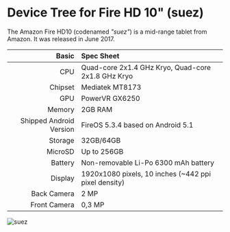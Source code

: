Device Tree for Fire HD 10" (suez)
===========================================

The Amazon Fire HD10 (codenamed _"suez"_) is a mid-range tablet from Amazon.
It was released in June 2017.


Basic   | Spec Sheet
-------:|:-------------------------
CPU     | Quad-core 2x1.4 GHz Kryo, Quad-core 2x1.8 GHz Kryo
Chipset | Mediatek MT8173
GPU     | PowerVR GX6250
Memory  | 2GB RAM
Shipped Android Version | FireOS 5.3.4 based on Android 5.1
Storage | 32GB/64GB
MicroSD | Up to 256GB
Battery | Non-removable Li-Po 6300 mAh battery
Display | 1920x1080 pixels, 10 inches (~442 ppi pixel density)
Back Camera  | 2 MP
Front Camera | 0,3 MP

![suez](https://www.moviles.com/fotos/amazon-fire-hd-10-2017-60332-g.jpeg "suez")
